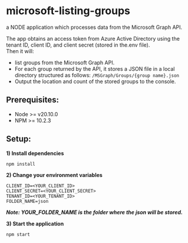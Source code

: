 # microsoft-listing-groups
a NODE application which processes data from the Microsoft Graph API.

The app obtains an access token from Azure Active Directory using the tenant ID, 
client ID, and client secret (stored in the.env file).  
Then it will: 
- list groups from the Microsoft Graph API. 
- For each group returned by the API, it stores a JSON file in a local directory structured as follows:
```/MSGraph/Groups/{group name}.json```
- Output the location and count of the stored groups to the console.

## Prerequisites:
- Node >= v20.10.0
- NPM >= 10.2.3

## Setup:
**1) Install dependencies**
```shell
npm install
```
**2) Change your environment variables**
```
CLIENT_ID=<YOUR_CLIENT_ID>
CLIENT_SECRET=<YOUR_CLIENT_SECRET>
TENANT_ID=<YOUR_TENANT_ID>
FOLDER_NAME=json
```
***Note: YOUR_FOLDER_NAME is the folder where the json will be stored.***

**3) Start the application**
```shell
npm start
```





